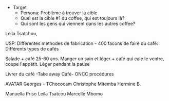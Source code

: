 - Target
	- Persona: Problème à trouver la cible
	- Quel est la cible #1 du coffee, qui est toujours là?
	- Qui sont les gens qui viennent dans les autres coffee?

Leila Tsatchou,

USP: Differentes methodes de fabrication - 400 facons de faire du café: Différents types de cafés

Salade  + café 25-60 ans.
Manger un sain et léger + café qui cale le ventre, coupe l'appétit. Léger pendant la pause

Livrer du café -Take away Café- 
ONCC procédures 

AVATAR
Georges - TChococam
Christophe Mitemba
Hermine B.


Manuella Priso
Leila Tsatcou
Marcelle Mbomo